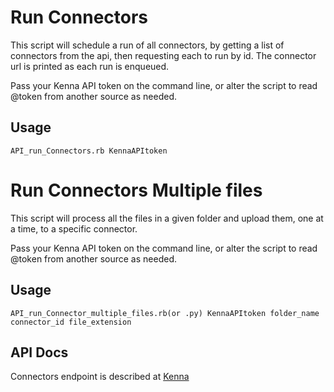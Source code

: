 # Run Connectors

This script will schedule a run of all connectors, by getting a list of connectors from the api, then requesting each to run by id. The connector url is printed as each run is enqueued.

Pass your  Kenna API token on the command line, or alter the script to read @token from another source  as needed.

##  Usage
```
API_run_Connectors.rb KennaAPItoken
```


# Run Connectors Multiple files

This script will process all the files in a given folder and upload them, one at a time, to a specific connector. 

Pass your  Kenna API token on the command line, or alter the script to read @token from another source  as needed.

##  Usage
```
API_run_Connector_multiple_files.rb(or .py) KennaAPItoken folder_name connector_id file_extension
```

## API Docs
Connectors endpoint is described at [Kenna](https://api.kennasecurity.com/connector-docs)
